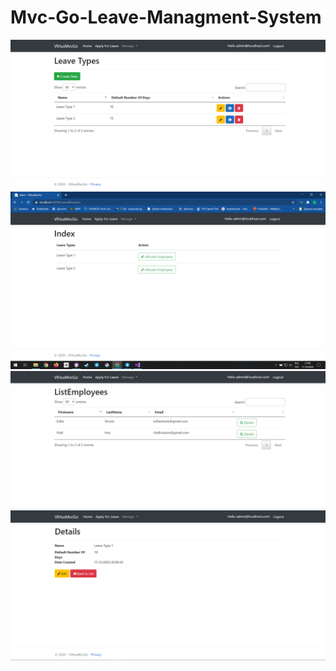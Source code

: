 # Mvc-Go-Leave-Managment-System
![](images/promo1.png)
![](images/promo2.png)
![](images/promo3.png)
![](images/promo4.png)
